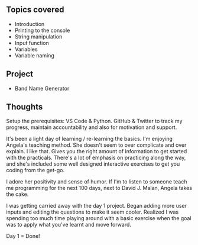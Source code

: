 ## Topics covered

- Introduction
- Printing to the console
- String manipulation
- Input function
- Variables
- Variable naming

## Project

- Band Name Generator

## Thoughts

Setup the prerequisites: VS Code & Python. GitHub & Twitter to track my progress, maintain accountability and also for motivation and support.

It's been a light day of learning / re-learning the basics. I'm enjoying Angela's teaching method. She doesn't seem to over complicate and over explain. I like that. Gives you the right amount of information to get started with the practicals. There's a lot of emphasis on practicing along the way, and she's included some well designed interactive exercises to get you coding from the get-go.

I adore her positivity and sense of humor. If I'm to listen to someone teach me programming for the next 100 days, next to David J. Malan, Angela takes the cake.

I was getting carried away with the day 1 project. Began adding more user inputs and editing the questions to make it seem cooler. Realized I was spending too much time playing around with a basic exercise when the goal was to apply what you've learnt and move forward.

Day 1 = Done!